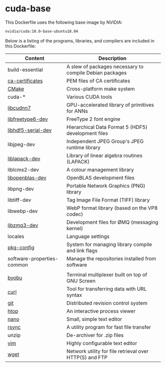 # cuda-base

This Dockerfile uses the following base image by NVIDIA:

```bash
nvidia/cuda:10.0-base-ubuntu18.04
```

Below is a listing of the programs, libraries, and compilers are included in this Dockerfile:

| Content                                                             | Description                                              |
|---------------------------------------------------------------------|----------------------------------------------------------|
| build-essential                                                     | A slew of packages necessary to compile Debian packages  |
| [ca-certificates](https://launchpad.net/ca-certificates)            | PEM files of CA certificates                             |
| [CMake](https://cmake.org/)                                         | Cross-platform make system                               |
| cuda-*                                                              | Various CUDA tools                                       |
| [libcudnn7](https://developer.nvidia.com/cudnn)                     | GPU-accelerated library of primitives for ANNs           |
| [libfreetype6-dev](https://www.freetype.org/)                       | FreeType 2 font engine                                   |
| [libhdf5-serial-dev](https://www.hdfgroup.org/)                     | Hierarchical Data Format 5 (HDF5) development files      |
| libjpeg-dev                                                         | Independent JPEG Group's JPEG runtime library            |
| [liblapack-dev](http://www.netlib.org/lapack/)                      | Library of linear algebra routines (LAPACK)              |
| liblcms2-dev                                                        | A colour management library                              |
| [libopenblas-dev](http://www.openblas.net/)                         | OpenBLAS development files                               |
| libpng-dev                                                          | Portable Network Graphics (PNG) library                  |
| libtiff-dev                                                         | Tag Image File Format (TIFF) library                     |
| libwebp-dev                                                         | WebP format library (based on the VP8 codec)             |
| [libzmq3-dev](http://zeromq.org/)                                   | Development files for ØMQ (messaging kernel)             |
| locales                                                             | Language settings                                        |
| [pkg-config](https://www.freedesktop.org/wiki/Software/pkg-config/) | System for managing library compile and link flags       |
| software-properties-common                                          | Manage the repositories installed from software          |
|                                                                     |                                                          |
| [byobu](http://byobu.co/)                                           | Terminal multiplexer built on top of GNU Screen          |
| [curl](https://curl.haxx.se/)                                       | Tool for transferring data with URL syntax               |
| [git](https://git-scm.com/)                                         | Distributed revision control system                      |
| [htop](https://hisham.hm/htop/)                                     | An interactive process viewer                            |
| [nano](http://www.nano-editor.org/)                                 | Small, simple text editor                                |
| [rsync](https://rsync.samba.org/)                                   | A utility program for fast file transfer                 |
| unzip                                                               | De-archiver for .zip files                               |
| [vim](https://www.vim.org/)                                         | Highly configurable text editor                          |
| [wget](https://www.gnu.org/software/wget/)                          | Network utility for file retrieval over HTTP(S) and FTP  |
